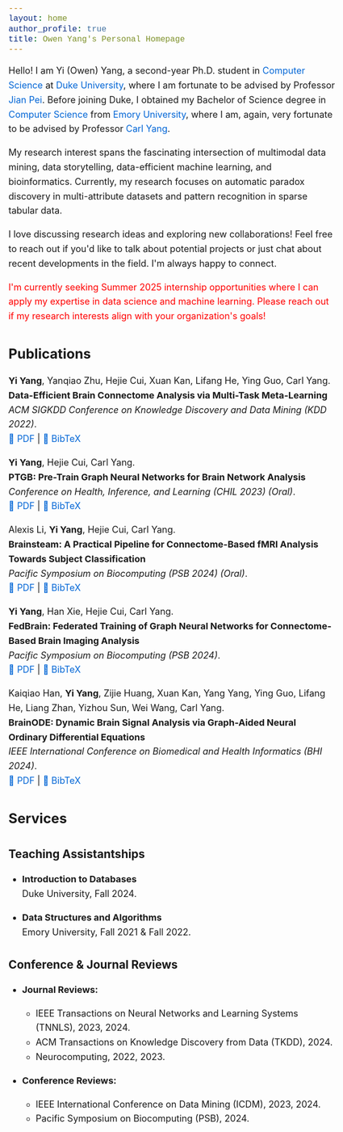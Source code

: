 ```yaml
---
layout: home
author_profile: true
title: Owen Yang's Personal Homepage
---
```

<style>
  /* Base font size for the body */
  body {
    font-size: 18px;  /* Increased from 16px */
    line-height: 1.6;
    font-family: -apple-system, BlinkMacSystemFont, "Segoe UI", Roboto, Helvetica, Arial, sans-serif;
  }

  /* Heading sizes using em for scalability */
  h1 {
    font-size: 2em;        /* Now 36px */
    margin-bottom: 0.5em;
  }
  
  h2 {
    font-size: 1.5em;     /* Now 27px */
    margin-bottom: 0.5em;
  }
  
  h3 {
    font-size: 1.25em;    /* Now 22.5px */
    margin-bottom: 0.5em;
  }

  /* Paragraph and text elements */
  p {
    font-size: 1em;       /* Now 18px */
    margin-bottom: 1em;
  }

  /* Lists */
  ul, ol {
    font-size: 1em;       /* Now 18px */
    margin-bottom: 1em;
    padding-left: 1.5em;
  }

  /* Links */
  a {
    color: #0366d6;
    text-decoration: none;
  }

  a:hover {
    text-decoration: underline;
  }

  /* Code blocks */
  code {
    font-size: 0.9em;     /* Now 16.2px */
    font-family: Consolas, Monaco, 'Courier New', monospace;
    background-color: #f6f8fa;
    padding: 0.2em 0.4em;
    border-radius: 3px;
  }

  /* Blockquotes */
  blockquote {
    font-size: 1em;       /* Now 18px */
    border-left: 4px solid #ddd;
    padding-left: 1em;
    margin-left: 0;
    color: #666;
  }

  /* Optional: Responsive font sizes */
  @media screen and (max-width: 768px) {
    body {
      font-size: 16px;    /* Slightly larger than before on mobile */
    }
  }
</style>
<!-- ## About Me -->

Hello! 
I am Yi (Owen) Yang, a second-year Ph.D. student in [Computer Science](https://cs.duke.edu/) at [Duke University](https://duke.edu/), where I am fortunate to be advised by Professor [Jian Pei](https://sites.google.com/view/jpei/jian-peis-homepage). 
Before joining Duke, I obtained my Bachelor of Science degree in [Computer Science](https://computerscience.emory.edu/) from [Emory University](https://www.emory.edu/home/index.html), where I am, again, very fortunate to be advised by Professor [Carl Yang](https://www.cs.emory.edu/~jyang71/).

My research interest spans the fascinating intersection of multimodal data mining, data storytelling, data-efficient machine learning, and bioinformatics. 
Currently, my research focuses on automatic paradox discovery in multi-attribute datasets and pattern recognition in sparse tabular data.

I love discussing research ideas and exploring new collaborations! Feel free to reach out if you'd like to talk about potential projects or just chat about recent developments in the field. I'm always happy to connect.

<span style="color: red;"> I'm currently seeking Summer 2025 internship opportunities where I can apply my expertise in data science and machine learning. Please reach out if my research interests align with your organization's goals! </span>

## Publications

**Yi Yang**, Yanqiao Zhu, Hejie Cui, Xuan Kan, Lifang He, Ying Guo, Carl Yang.  
**Data-Efficient Brain Connectome Analysis via Multi-Task Meta-Learning**  
  *ACM SIGKDD Conference on Knowledge Discovery and Data Mining (KDD 2022)*.  
 [📄 PDF](https://dl.acm.org/doi/pdf/10.1145/3534678.3542680) | [📜 BibTeX](https://scholar.googleusercontent.com/scholar.bib?q=info:1rrUaOy4J8cJ:scholar.google.com/&output=citation&scisdr=ClH8TRatEOK4zI1qdYY:AFWwaeYAAAAAZz1sbYYPaT7d9vI0HCu21eKn7Xo&scisig=AFWwaeYAAAAAZz1sbafSbLGWtAVLb9VvE7oDxV4&scisf=4&ct=citation&cd=-1&hl=en&scfhb=1)

**Yi Yang**, Hejie Cui, Carl Yang.  
  **PTGB: Pre-Train Graph Neural Networks for Brain Network Analysis**  
  *Conference on Health, Inference, and Learning (CHIL 2023) (Oral)*.  
  [📄 PDF](https://arxiv.org/pdf/2305.14376) | [📜 BibTeX](https://scholar.googleusercontent.com/scholar.bib?q=info:PignOXfkDxUJ:scholar.google.com/&output=citation&scisdr=ClH8TRatEOK4zI1qohs:AFWwaeYAAAAAZz1suhsGLV0Z-t1bFCJQBsWl-dI&scisig=AFWwaeYAAAAAZz1suifVe04MBon7paK416V31v8&scisf=4&ct=citation&cd=-1&hl=en&scfhb=1)

Alexis Li, **Yi Yang**, Hejie Cui, Carl Yang.  
  **Brainsteam: A Practical Pipeline for Connectome-Based fMRI Analysis Towards Subject Classification**  
  *Pacific Symposium on Biocomputing (PSB 2024) (Oral)*.  
  [📄 PDF](https://www.worldscientific.com/doi/pdf/10.1142/9789811286421_0005) | [📜 BibTeX](https://scholar.googleusercontent.com/scholar.bib?q=info:9yLfBKT6HXkJ:scholar.google.com/&output=citation&scisdr=ClH8TRatEOK4zI1q77M:AFWwaeYAAAAAZz1s97OZGbtp18HqYwg_RvGh4l0&scisig=AFWwaeYAAAAAZz1s96fdRGEO5XbjCiI8wcKO-FI&scisf=4&ct=citation&cd=-1&hl=en&scfhb=1)

**Yi Yang**, Han Xie, Hejie Cui, Carl Yang.  
  **FedBrain: Federated Training of Graph Neural Networks for Connectome-Based Brain Imaging Analysis**  
  *Pacific Symposium on Biocomputing (PSB 2024)*.  
  [📄 PDF](https://www.worldscientific.com/doi/pdf/10.1142/9789811286421_0017) | [📜 BibTeX](https://scholar.googleusercontent.com/scholar.bib?q=info:7UJAQ6Tt79gJ:scholar.google.com/&output=citation&scisdr=ClH8TRatEOK4zI1rOfs:AFWwaeYAAAAAZz1tIfti9MiBzNMZ-5lWP0PCc78&scisig=AFWwaeYAAAAAZz1tIUAJHJJg_FjAnfu8E8cn9U8&scisf=4&ct=citation&cd=-1&hl=en&scfhb=1)

Kaiqiao Han, **Yi Yang**, Zijie Huang, Xuan Kan, Yang Yang, Ying Guo, Lifang He, Liang Zhan, Yizhou Sun, Wei Wang, Carl Yang.  
  **BrainODE: Dynamic Brain Signal Analysis via Graph-Aided Neural Ordinary Differential Equations**  
  *IEEE International Conference on Biomedical and Health Informatics (BHI 2024)*.  
  [📄 PDF](https://arxiv.org/pdf/2405.00077) | [📜 BibTeX](https://scholar.googleusercontent.com/scholar.bib?q=info:mm1KdoQi9JUJ:scholar.google.com/&output=citation&scisdr=ClH8TRatEOK4zI1rJUM:AFWwaeYAAAAAZz1tPUMJv_y3ckIZoDVxYb4dpkI&scisig=AFWwaeYAAAAAZz1tPZftPqxVoSPj-HW4CxvFDxs&scisf=4&ct=citation&cd=-1&hl=en&scfhb=1)

## Services 
### Teaching Assistantships

- **Introduction to Databases**  
  Duke University, Fall 2024.

- **Data Structures and Algorithms**  
  Emory University, Fall 2021 & Fall 2022.

### Conference & Journal Reviews

- **Journal Reviews:**  
  - IEEE Transactions on Neural Networks and Learning Systems (TNNLS), 2023, 2024.  
  - ACM Transactions on Knowledge Discovery from Data (TKDD), 2024.  
  - Neurocomputing, 2022, 2023.

- **Conference Reviews:**  
  - IEEE International Conference on Data Mining (ICDM), 2023, 2024.  
  - Pacific Symposium on Biocomputing (PSB), 2024.

<div style="height: 0; width: 0; overflow: hidden;">
 <script type="text/javascript" id="clstr_globe" src="//clustrmaps.com/globe.js?d=NgvMLYKIHjwAzbgvXnKj-o5rclmQCnoBr9XLu4RLAxg"></script>
 </div>
